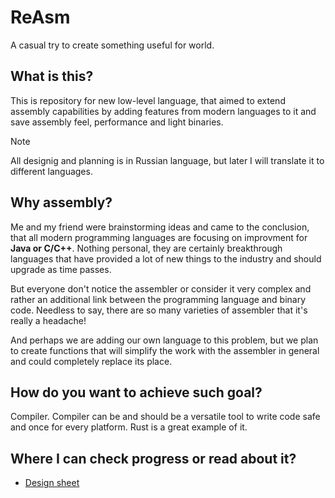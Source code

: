 # ReAsm

A casual try to create something useful for world.

## What is this?

This is repository for new low-level language, that aimed to extend assembly capabilities by adding features from modern languages to it and save assembly feel, performance and light binaries.

> [!NOTE]
> All designig and planning is in Russian language, but later I will translate it to different languages.

## Why assembly?

Me and my friend were brainstorming ideas and came to the conclusion, that all modern programming languages are focusing on improvment for **Java or C/C++**. Nothing personal, they are certainly breakthrough languages that have provided a lot of new things to the industry and should upgrade as time passes.

But everyone don't notice the assembler or consider it very complex and rather an additional link between the programming language and binary code. Needless to say, there are so many varieties of assembler that it's really a headache!

And perhaps we are adding our own language to this problem, but we plan to
create functions that will simplify the work with the assembler in
general and could completely replace its place.

## How do you want to achieve such goal?

Compiler. Compiler can be and should be a versatile tool to write code safe and once for every platform. Rust is a great example of it.

## Where I can check progress or read about it?

- [Design sheet](/language.md)
